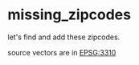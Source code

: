 # missing_zipcodes

let's find and add these zipcodes.

source vectors are in [EPSG:3310](https://epsg.io/3310)
